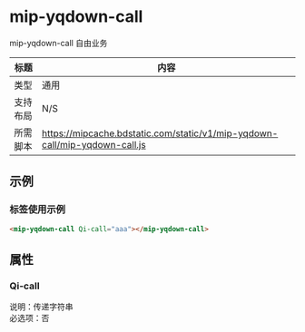 # mip-yqdown-call
mip-yqdown-call 自由业务

标题|内容
----|----
类型|通用
支持布局|N/S
所需脚本|https://mipcache.bdstatic.com/static/v1/mip-yqdown-call/mip-yqdown-call.js   

## 示例

### 标签使用示例
```html
<mip-yqdown-call Qi-call="aaa"></mip-yqdown-call>
```

## 属性

### Qi-call

说明：传递字符串  
必选项：否  
